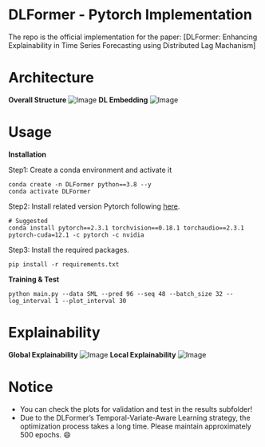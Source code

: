 # DLFormer - Pytorch Implementation
The repo is the official implementation for the paper: [DLFormer: Enhancing Explainability in Time Series Forecasting using Distributed Lag Machanism]

# Architecture
**Overall Structure**
![Image](https://github.com/user-attachments/assets/2a8c5705-d833-4cb2-871a-9749450af9e2)
**DL Embedding**
![Image](https://github.com/user-attachments/assets/813a3b69-cac5-42c1-bf7f-1b062f71efce)

# Usage
**Installation**

Step1: Create a conda environment and activate it
```
conda create -n DLFormer python==3.8 --y
conda activate DLFormer
```
Step2: Install related version Pytorch following [here](https://pytorch.org/get-started/previous-versions/).
```
# Suggested
conda install pytorch==2.3.1 torchvision==0.18.1 torchaudio==2.3.1 pytorch-cuda=12.1 -c pytorch -c nvidia
```
Step3: Install the required packages.
```
pip install -r requirements.txt
```

**Training & Test**
```
python main.py --data SML --pred 96 --seq 48 --batch_size 32 --log_interval 1 --plot_interval 30
```

# Explainability

**Global Explainability**
![Image](https://github.com/user-attachments/assets/85816788-4de0-4de6-85c2-c3dd2526b51a)
**Local Explainability**
![Image](https://github.com/user-attachments/assets/b7365dbb-21a3-4fb0-b615-8caaaf3fbaff)

# Notice

- You can check the plots for validation and test in the results subfolder!
- Due to the DLFormer’s Temporal-Variate-Aware Learning strategy, the optimization process takes a long time. Please maintain approximately 500 epochs. :smile:
